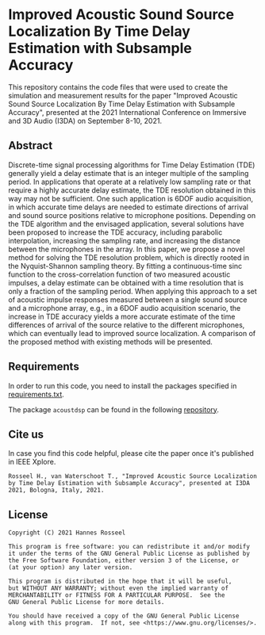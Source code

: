 # Improved Acoustic Sound Source Localization By Time Delay Estimation with Subsample Accuracy
This repository contains the code files that were used to create the simulation and measurement results for the paper "Improved Acoustic Sound Source Localization By Time Delay Estimation with Subsample Accuracy", presented at the 2021 International Conference on Immersive and 3D Audio (I3DA) on September 8-10, 2021.

## Abstract
Discrete-time signal processing algorithms for Time Delay Estimation (TDE) generally yield a delay estimate that is an integer multiple of the sampling period. In applications that operate at a relatively low sampling rate or that require a highly accurate delay estimate, the TDE resolution obtained in this way may not be sufficient. One such application is 6DOF audio acquisition, in which accurate time delays are needed to estimate directions of arrival and sound source positions relative to microphone positions. Depending on the TDE algorithm and the envisaged application, several solutions have been proposed to increase the TDE accuracy, including parabolic interpolation, increasing the sampling rate, and increasing the distance between the microphones in the array. In this paper, we propose a novel method for solving the TDE resolution problem, which is directly rooted in the Nyquist-Shannon sampling theory. By fitting a continuous-time sinc function to the cross-correlation function of two measured acoustic impulses, a delay estimate can be obtained with a time resolution that is only a fraction of the sampling period. When applying this approach to a set of acoustic impulse responses measured between a single sound source and a microphone array, e.g., in a 6DOF audio acquisition scenario, the increase in TDE accuracy yields a more accurate estimate of the time differences of arrival of the source relative to the different microphones, which can eventually lead to improved source localization. A comparison of the proposed method with existing methods will be presented.

## Requirements
In order to run this code, you need to install the packages specified in [requirements.txt](requirements.txt).

The package `acoustdsp` can be found in the following [repository]().
## Cite us
In case you find this code helpful, please cite the paper once it's published in IEEE Xplore.

    Rosseel H., van Waterschoot T., "Improved Acoustic Source Localization by Time Delay Estimation with Subsample Accuracy", presented at I3DA 2021, Bologna, Italy, 2021.

## License
    Copyright (C) 2021 Hannes Rosseel

    This program is free software: you can redistribute it and/or modify
    it under the terms of the GNU General Public License as published by
    the Free Software Foundation, either version 3 of the License, or
    (at your option) any later version.

    This program is distributed in the hope that it will be useful,
    but WITHOUT ANY WARRANTY; without even the implied warranty of
    MERCHANTABILITY or FITNESS FOR A PARTICULAR PURPOSE.  See the
    GNU General Public License for more details.

    You should have received a copy of the GNU General Public License
    along with this program.  If not, see <https://www.gnu.org/licenses/>.